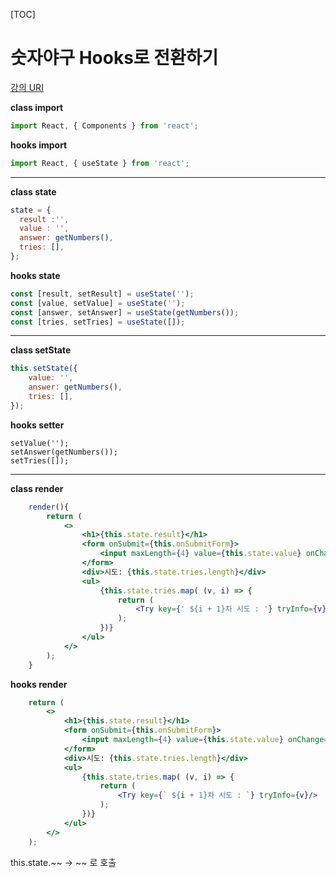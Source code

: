 [TOC]

# 숫자야구 Hooks로 전환하기

[강의 URI](https://youtu.be/v2nN91i7C-g?list=PLcqDmjxt30RtqbStQqk-eYMK8N-1SYIFn)





**class import**

```jsx
import React, { Components } from 'react';
```

**hooks import**

```jsx
import React, { useState } from 'react';
```

----



**class state**

```jsx
state = {
  result :'',
  value : '',
  answer: getNumbers(),
  tries: [],
};
```

**hooks state**

```jsx
const [result, setResult] = useState('');
const [value, setValue] = useState('');
const [answer, setAnswer] = useState(getNumbers());
const [tries, setTries] = useState([]);
```

-----



**class setState**

```jsx
this.setState({
	value: '',
	answer: getNumbers(),
	tries: [],
});
```



**hooks setter**

```
setValue('');
setAnswer(getNumbers());
setTries([]);
```

----



**class render**

```jsx
    render(){
        return (
            <>
                <h1>{this.state.result}</h1>
                <form onSubmit={this.onSubmitForm}>
                    <input maxLength={4} value={this.state.value} onChange={this.onChangeInput} />
                </form>
                <div>시도: {this.state.tries.length}</div>
                <ul>
                    {this.state.tries.map( (v, i) => {
                        return (
                            <Try key={' ${i + 1}차 시도 : '} tryInfo={v}/>
                        );
                    })}
                </ul>
            </>
        );
    }
```



**hooks render**

```jsx
    return (
        <>
            <h1>{this.state.result}</h1>
            <form onSubmit={this.onSubmitForm}>
                <input maxLength={4} value={this.state.value} onChange={this.onChangeInput} />
            </form>
            <div>시도: {this.state.tries.length}</div>
            <ul>
                {this.state.tries.map( (v, i) => {
                    return (
                        <Try key={` ${i + 1}차 시도 : `} tryInfo={v}/>
                    );
                })}
            </ul>
        </>
    );
```

this.state.~~ -> ~~ 로 호출